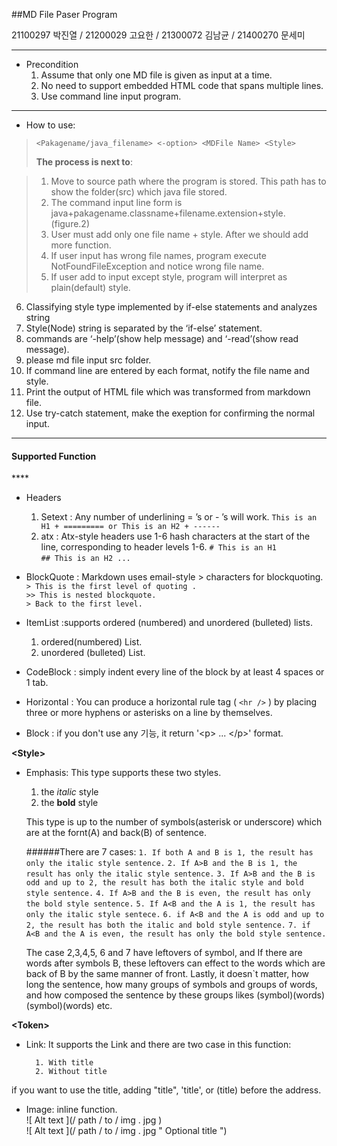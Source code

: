 ##MD File Paser Program

21100297 박진열 / 21200029 고요한 / 21300072 김남균 / 21400270 문세미

---
* Precondition  
	1. Assume that only one MD file is given as input at a time.
	2. No need to support embedded HTML code that spans multiple lines.  
	3. Use command line input program.  
	
-----

* How to use:  
>	`<Pakagename/java_filename> <-option> <MDFile Name> <Style>`
>	  
>	**The process is next to**:

>1. Move to source path where the program is stored. This path has to show the folder(src) which java file stored.
>2. The command input line form is java+pakagename.classname+filename.extension+style. (figure.2)
>3. User must add only one file name + style. After we should add more function.
>4. If user input has wrong file names, program execute NotFoundFileException and notice wrong file name.
>5. If user add to input except style, program will interpret as plain(default) style.
6. Classifying style type implemented by if-else statements and analyzes string
7. Style(Node) string is separated by the ‘if-else’ statement.
8. commands are ‘-help’(show help message) and ‘-read’(show read message).
9. please md file input src folder.
10. If command line are entered by each format, notify the  file name and style.
11. Print the output of HTML file which was transformed from markdown file.
13. Use try-catch statement, make the exeption for confirming the normal input.

---

<h4> Supported Function </h4>
**<Node\>**  

+ Headers
	1. Setext :  Any number of underlining = ’s or - ’s will work.
    `This is an H1 + ========= or This is an H2 + ------`
	2. atx : Atx-style headers use 1-6 hash characters at the start of the line, corresponding to header levels 1-6. 
	`# This is an H1`  
    `## This is an H2 ... `   
+ BlockQuote : Markdown uses email-style > characters for blockquoting.  
`> This is the first level of quoting .`  
`>> This is nested blockquote.`  
`> Back to the first level.`

+ ItemList :supports ordered (numbered) and unordered (bulleted) lists.  
	1. ordered(numbered) List.
	2. unordered (bulleted) List.

+ CodeBlock : simply indent every line of the block by at least 4 spaces or 1 tab.

+ Horizontal : You can produce a horizontal rule tag ( `<hr />` ) by placing three or more hyphens or asterisks on a line by themselves.
 
+ Block : if you don't use any 기능, it return '<p\> ... </p\>' format. 

**<Style\>**  

+ Emphasis: This type supports these two styles.
	1. the *italic* style
	2. the **bold** style

	This type is up to the number of symbols(asterisk or underscore) which are at the fornt(A) and back(B) of sentence. 

	######There are 7 cases:
	`1. If both A and B is 1, the result has only the italic style sentence.`
 	`2. If A>B and the B is 1, the result has only the italic style sentence.` 
 	`3. If A>B and the B is odd and up to 2, the result has both the italic style and bold style sentence.`
 	`4. If A>B and the B is even, the result has only the bold style sentence.`
	`5. If A<B and the A is 1, the result has only the italic style sentece.`
	`6. if A<B and the A is odd and up to 2, the result has both the italic and bold style sentence.`
	`7. if A<B and the A is even, the result has only the bold style sentence.`

	The case 2,3,4,5, 6 and 7 have leftovers of symbol, and If there are words after symbols B, these leftovers can effect to the words which are back of B by the same manner of front. Lastly, it doesn`t matter, how long the sentence, how many groups of symbols and groups of words, and how composed the sentence by these groups likes (symbol)(words)(symbol)(words) etc. 


**<Token\>**

+ Link: It supports the Link and there are two case in this function:

		1. With title
		2. Without title
if you want to use the title, adding "title", 'title', or (title) before the address. 

+ Image: inline function.   
	![ Alt text ](/ path / to / img . jpg )  
	![ Alt text ](/ path / to / img . jpg " Optional title ")

